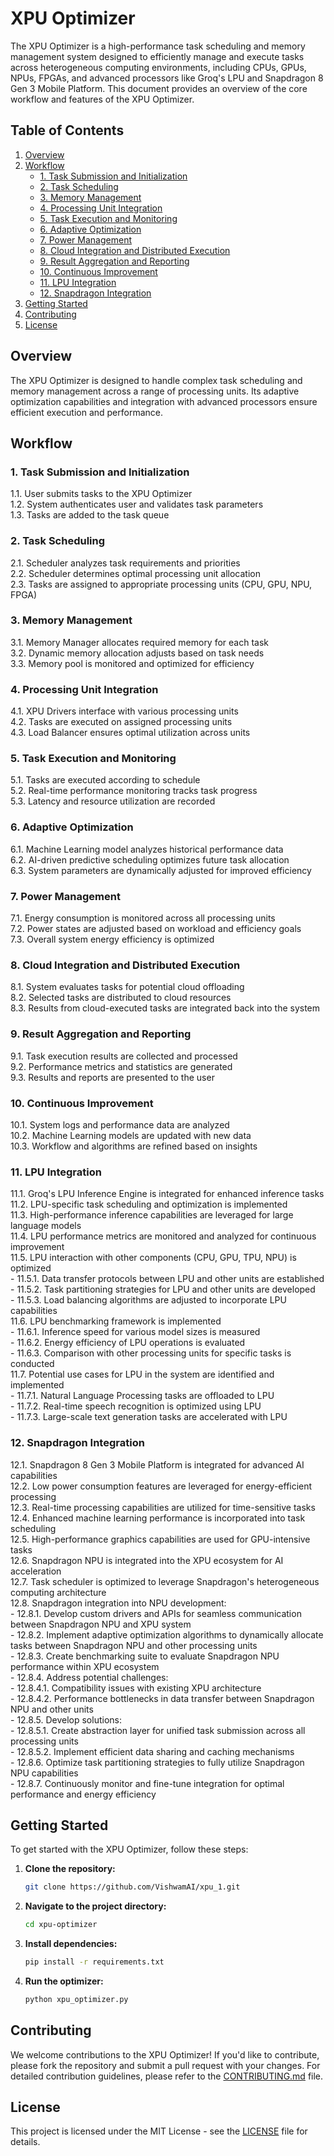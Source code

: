# XPU Optimizer

The XPU Optimizer is a high-performance task scheduling and memory management system designed to efficiently manage and execute tasks across heterogeneous computing environments, including CPUs, GPUs, NPUs, FPGAs, and advanced processors like Groq's LPU and Snapdragon 8 Gen 3 Mobile Platform. This document provides an overview of the core workflow and features of the XPU Optimizer.

## Table of Contents

1. [Overview](#overview)
2. [Workflow](#workflow)
    - [1. Task Submission and Initialization](#1-task-submission-and-initialization)
    - [2. Task Scheduling](#2-task-scheduling)
    - [3. Memory Management](#3-memory-management)
    - [4. Processing Unit Integration](#4-processing-unit-integration)
    - [5. Task Execution and Monitoring](#5-task-execution-and-monitoring)
    - [6. Adaptive Optimization](#6-adaptive-optimization)
    - [7. Power Management](#7-power-management)
    - [8. Cloud Integration and Distributed Execution](#8-cloud-integration-and-distributed-execution)
    - [9. Result Aggregation and Reporting](#9-result-aggregation-and-reporting)
    - [10. Continuous Improvement](#10-continuous-improvement)
    - [11. LPU Integration](#11-lpu-integration)
    - [12. Snapdragon Integration](#12-snapdragon-integration)
3. [Getting Started](#getting-started)
4. [Contributing](#contributing)
5. [License](#license)

## Overview

The XPU Optimizer is designed to handle complex task scheduling and memory management across a range of processing units. Its adaptive optimization capabilities and integration with advanced processors ensure efficient execution and performance.

## Workflow

### 1. Task Submission and Initialization

1.1. User submits tasks to the XPU Optimizer  
1.2. System authenticates user and validates task parameters  
1.3. Tasks are added to the task queue

### 2. Task Scheduling

2.1. Scheduler analyzes task requirements and priorities  
2.2. Scheduler determines optimal processing unit allocation  
2.3. Tasks are assigned to appropriate processing units (CPU, GPU, NPU, FPGA)

### 3. Memory Management

3.1. Memory Manager allocates required memory for each task  
3.2. Dynamic memory allocation adjusts based on task needs  
3.3. Memory pool is monitored and optimized for efficiency

### 4. Processing Unit Integration

4.1. XPU Drivers interface with various processing units  
4.2. Tasks are executed on assigned processing units  
4.3. Load Balancer ensures optimal utilization across units

### 5. Task Execution and Monitoring

5.1. Tasks are executed according to schedule  
5.2. Real-time performance monitoring tracks task progress  
5.3. Latency and resource utilization are recorded

### 6. Adaptive Optimization

6.1. Machine Learning model analyzes historical performance data  
6.2. AI-driven predictive scheduling optimizes future task allocation  
6.3. System parameters are dynamically adjusted for improved efficiency

### 7. Power Management

7.1. Energy consumption is monitored across all processing units  
7.2. Power states are adjusted based on workload and efficiency goals  
7.3. Overall system energy efficiency is optimized

### 8. Cloud Integration and Distributed Execution

8.1. System evaluates tasks for potential cloud offloading  
8.2. Selected tasks are distributed to cloud resources  
8.3. Results from cloud-executed tasks are integrated back into the system

### 9. Result Aggregation and Reporting

9.1. Task execution results are collected and processed  
9.2. Performance metrics and statistics are generated  
9.3. Results and reports are presented to the user

### 10. Continuous Improvement

10.1. System logs and performance data are analyzed  
10.2. Machine Learning models are updated with new data  
10.3. Workflow and algorithms are refined based on insights

### 11. LPU Integration

11.1. Groq's LPU Inference Engine is integrated for enhanced inference tasks  
11.2. LPU-specific task scheduling and optimization is implemented  
11.3. High-performance inference capabilities are leveraged for large language models  
11.4. LPU performance metrics are monitored and analyzed for continuous improvement  
11.5. LPU interaction with other components (CPU, GPU, TPU, NPU) is optimized  
    - 11.5.1. Data transfer protocols between LPU and other units are established  
    - 11.5.2. Task partitioning strategies for LPU and other units are developed  
    - 11.5.3. Load balancing algorithms are adjusted to incorporate LPU capabilities  
11.6. LPU benchmarking framework is implemented  
    - 11.6.1. Inference speed for various model sizes is measured  
    - 11.6.2. Energy efficiency of LPU operations is evaluated  
    - 11.6.3. Comparison with other processing units for specific tasks is conducted  
11.7. Potential use cases for LPU in the system are identified and implemented  
    - 11.7.1. Natural Language Processing tasks are offloaded to LPU  
    - 11.7.2. Real-time speech recognition is optimized using LPU  
    - 11.7.3. Large-scale text generation tasks are accelerated with LPU

### 12. Snapdragon Integration

12.1. Snapdragon 8 Gen 3 Mobile Platform is integrated for advanced AI capabilities  
12.2. Low power consumption features are leveraged for energy-efficient processing  
12.3. Real-time processing capabilities are utilized for time-sensitive tasks  
12.4. Enhanced machine learning performance is incorporated into task scheduling  
12.5. High-performance graphics capabilities are used for GPU-intensive tasks  
12.6. Snapdragon NPU is integrated into the XPU ecosystem for AI acceleration  
12.7. Task scheduler is optimized to leverage Snapdragon's heterogeneous computing architecture  
12.8. Snapdragon integration into NPU development:  
    - 12.8.1. Develop custom drivers and APIs for seamless communication between Snapdragon NPU and XPU system  
    - 12.8.2. Implement adaptive optimization algorithms to dynamically allocate tasks between Snapdragon NPU and other processing units  
    - 12.8.3. Create benchmarking suite to evaluate Snapdragon NPU performance within XPU ecosystem  
    - 12.8.4. Address potential challenges:  
        - 12.8.4.1. Compatibility issues with existing XPU architecture  
        - 12.8.4.2. Performance bottlenecks in data transfer between Snapdragon NPU and other units  
    - 12.8.5. Develop solutions:  
        - 12.8.5.1. Create abstraction layer for unified task submission across all processing units  
        - 12.8.5.2. Implement efficient data sharing and caching mechanisms  
    - 12.8.6. Optimize task partitioning strategies to fully utilize Snapdragon NPU capabilities  
    - 12.8.7. Continuously monitor and fine-tune integration for optimal performance and energy efficiency

## Getting Started

To get started with the XPU Optimizer, follow these steps:

1. **Clone the repository:**
    ```bash
    git clone https://github.com/VishwamAI/xpu_1.git
    ```

2. **Navigate to the project directory:**
    ```bash
    cd xpu-optimizer
    ```

3. **Install dependencies:**
    ```bash
    pip install -r requirements.txt
    ```

4. **Run the optimizer:**
    ```bash
    python xpu_optimizer.py
    ```

## Contributing

We welcome contributions to the XPU Optimizer! If you'd like to contribute, please fork the repository and submit a pull request with your changes. For detailed contribution guidelines, please refer to the [CONTRIBUTING.md](CONTRIBUTING.md) file.

## License

This project is licensed under the MIT License - see the [LICENSE](LICENSE) file for details.

